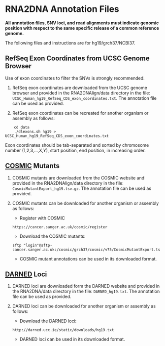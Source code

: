 # RNA2DNA Annotation Files

**All annotation files, SNV loci, and read alignments must indicate
genomic position with respect to the same specific release of a common
reference genome.**

The following files and instructions are for hg19/grch37/NCBI37.

## RefSeq Exon Coordinates from UCSC Genome Browser

Use of exon coordinates to filter the SNVs is strongly recommended.

1. RefSeq exon coordinates are downloaded from the UCSC genome browser
and provided in the RNA2DNAlign/data directory in the file:
`UCSC_Human_hg19_RefSeq_CDS_exon_coordinates.txt`. The annotation
file can be used as provided.

2. RefSeq exon coordinates can be recreated for another organism or assembly as follows:

```
    cd data
    ./dlexons.sh hg19 > UCSC_Human_hg19_RefSeq_CDS_exon_coordinates.txt
```

   Exon coordinates should be tab-separated and sorted by chromosome number (1,2,3,...,X,Y), start position, end position, in increasing order. 

## [COSMIC](http://cancer.sanger.ac.uk/cosmic) Mutants

1. COSMIC mutants are downloaded from the COSMIC website and provided in the RNA2DNAlign/data directory in the file: `CosmicMutantExport_hg19.tsv.gz`.  The annotation
file can be used as provided.

2. COSMIC mutants can be downloaded for another organism or assembly as follows: 
    * Register with COSMIC
    ```
    https://cancer.sanger.ac.uk/cosmic/register
    ```
    * Download the COSMIC mutants:
    ```
    sftp "login"@sftp-cancer.sanger.ac.uk:/cosmic/grch37/cosmic/v75/CosmicMutantExport.tsv.gz
    ```
    * COSMIC mutant annotations can be used in its downloaded format. 

## [DARNED](http://darned.ucc.ie/) Loci

1. DARNED loci are downloaded form the DARNED website and provided in
the RNA2DNA/data directory in the file: `DARNED_hg19.txt`.  The
annotation file can be used as provided.

2. DARNED loci can be downloaded for another organism or assembly as follows: 
    * Download the DARNED loci:
    ```
    http://darned.ucc.ie/static/downloads/hg19.txt
    ```
    * DARNED loci can be used in its downloaded format.
